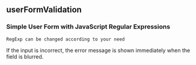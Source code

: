 ## userFormValidation

### Simple User Form with JavaScript Regular Expressions

`RegExp can be changed according to your need`

If the input is incorrect, the error message is shown immediately when the field is blurred.
